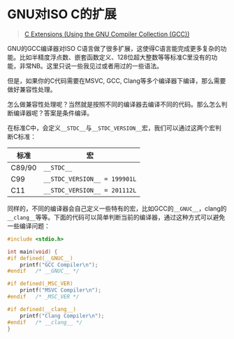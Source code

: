 # GNU对ISO C的扩展

> [C Extensions (Using the GNU Compiler Collection (GCC))](https://gcc.gnu.org/onlinedocs/gcc/C-Extensions.html)

GNU的GCC编译器对ISO C语言做了很多扩展，这使得C语言能完成更多复杂的功能。比如半精度浮点数、嵌套函数定义、128位超大整数等等标准C里没有的功能，非常NB。这里只说一些我见过或者用过的一些语法。

但是，如果你的C代码需要在MSVC, GCC, Clang等多个编译器下编译，那么需要做好兼容性处理。

怎么做兼容性处理呢？当然就是按照不同的编译器去编译不同的代码。那么怎么判断编译器呢？答案是条件编译。

在标准C中，会定义`__STDC__`与`__STDC_VERSION__`宏，我们可以通过这两个宏判断C标准：

| 标准   | 宏                           |
| ------ | ---------------------------- |
| C89/90 | `__STDC__`                   |
| C99    | `__STDC_VERSION__ = 199901L` |
| C11    | `__STDC_VERSION__ = 201112L` |

同样的，不同的编译器会自己定义一些特有的宏，比如GCC的`__GNUC__`，clang的`__clang__`等等。下面的代码可以简单判断当前的编译器，通过这种方式可以避免一些编译问题：

``` C
#include <stdio.h>

int main(void) {
#if defined(__GNUC__)
    printf("GCC Compiler\n");
#endif   /* __GNUC__ */

#if defined(_MSC_VER)
    printf("MSVC Compiler\n");
#endif   /* _MSC_VER */

#if defined(__clang__)
    printf("Clang Compiler\n");
#endif   /* __clang__ */
}

```
